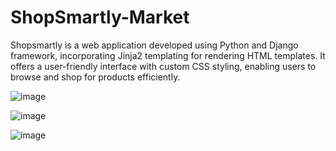 # ShopSmartly-Market
Shopsmartly is a web application developed using Python and Django framework, incorporating Jinja2 templating for rendering HTML templates. It offers a user-friendly interface with custom CSS styling, enabling users to browse and shop for products efficiently. 



![image](https://github.com/balakrishnasajja/ShopSmartly-Market/assets/95561879/0455f65a-37ab-4590-b6e6-94519c53d776)
 
![image](https://github.com/balakrishnasajja/ShopSmartly-Market/assets/95561879/bd614da6-6d0f-4c08-a2e5-12792518d65c)

![image](https://github.com/balakrishnasajja/ShopSmartly-Market/assets/95561879/5a343b93-7859-4b2f-b789-2b685d51af09)

